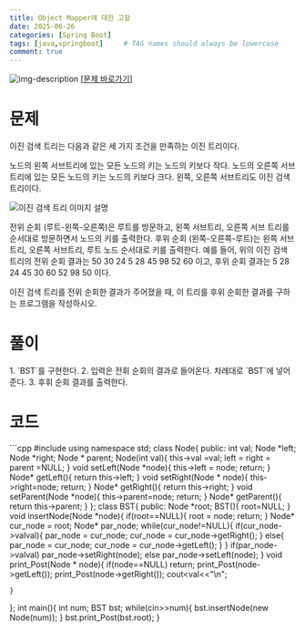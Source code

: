 ```yaml
---
title: Object Mapper에 대한 고찰
date: 2025-06-26
categories: [Spring Boot]
tags: [java,springboot]     # TAG names should always be lowercase
comment: true
---
```

![img-description](https://www.google.com/url?sa=i&url=https%3A%2F%2Fvelog.io%2F%40koominji%2FSpringBoot-MySQL-%25EC%2597%25B0%25EB%258F%2599%25ED%2595%2598%25EA%25B8%25B0&psig=AOvVaw2TCNpuc3SSaywd0Eolsh12&ust=1750681272828000&source=images&cd=vfe&opi=89978449&ved=0CBQQjRxqFwoTCLDxmI6ChY4DFQAAAAAdAAAAABAE)
<a href='https://www.acmicpc.net/problem/5639'>[문제 바로가기]</a>

<h1>문제</h1>
이진 검색 트리는 다음과 같은 세 가지 조건을 만족하는 이진 트리이다.

노드의 왼쪽 서브트리에 있는 모든 노드의 키는 노드의 키보다 작다.
노드의 오른쪽 서브트리에 있는 모든 노드의 키는 노드의 키보다 크다.
왼쪽, 오른쪽 서브트리도 이진 검색 트리이다.

<img src='https://onlinejudgeimages.s3-ap-northeast-1.amazonaws.com/upload/images/bsearchtree.png' alt="이진 검색 트리 이미지 설명">



전위 순회 (루트-왼쪽-오른쪽)은 루트를 방문하고, 왼쪽 서브트리, 오른쪽 서브 트리를 순서대로 방문하면서 노드의 키를 출력한다. 후위 순회 (왼쪽-오른쪽-루트)는 왼쪽 서브트리, 오른쪽 서브트리, 루트 노드 순서대로 키를 출력한다. 예를 들어, 위의 이진 검색 트리의 전위 순회 결과는 50 30 24 5 28 45 98 52 60 이고, 후위 순회 결과는 5 28 24 45 30 60 52 98 50 이다.

이진 검색 트리를 전위 순회한 결과가 주어졌을 때, 이 트리를 후위 순회한 결과를 구하는 프로그램을 작성하시오.

<h1>풀이</h1>
1. `BST`를 구현한다.
2. 입력은 전휘 순회의 결과로 들어온다. 차례대로 `BST`에 넣어준다.
3. 후휘 순회 결과를 출력한다.

<h1>코드</h1>
```cpp
#include<iostream>
using namespace std;
class Node{
public:
    int val;
    Node *left;
    Node *right;
    Node * parent;
    Node(int val){
        this->val =val;
        left = right = parent =NULL;
    }
    void setLeft(Node *node){
        this->left = node;
        return;
    }
    Node* getLeft(){
        return this->left;
    }
    void setRight(Node * node){
        this->right=node;
        return;
    }
    Node* getRight(){
        return this->right;
    }
    void setParent(Node *node){
        this->parent=node;
        return;
    }
    Node* getParent(){
        return this->parent;
    }
};
class BST{
public:
    Node *root;
    BST(){
        root=NULL;
    }
    void insertNode(Node *node){
        if(root==NULL){
            root = node;
            return;
        }
        Node* cur_node = root;
        Node* par_node;
        while(cur_node!=NULL){
            if(cur_node->val<node->val){
                par_node = cur_node;
                cur_node = cur_node->getRight();
            }
            else{
                par_node = cur_node;
                cur_node = cur_node->getLeft();
            }
        }
        if(par_node->val<node->val)
            par_node->setRight(node);
        else par_node->setLeft(node);
    }
    void print_Post(Node * node){
        if(node==NULL)
            return;
        print_Post(node->getLeft());
        print_Post(node->getRight());
        cout<<node->val<<"\n";

    }
};
int main(){
    int num;
    BST bst;
    while(cin>>num){
        bst.insertNode(new Node(num));
    }
    bst.print_Post(bst.root);
}
```